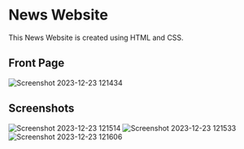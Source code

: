 # News Website
This News Website is created using HTML and CSS.
## Front Page
![Screenshot 2023-12-23 121434](https://github.com/Awesomeap2001/News-Website/assets/97866532/7b398b9e-2273-4bd8-8abd-ae51af6e1dc9)

## Screenshots
![Screenshot 2023-12-23 121514](https://github.com/Awesomeap2001/News-Website/assets/97866532/12afad07-8644-452d-9360-f85f7d01bd73)
![Screenshot 2023-12-23 121533](https://github.com/Awesomeap2001/News-Website/assets/97866532/f758b65c-6ca4-4132-b134-e50f5571bf3c)
![Screenshot 2023-12-23 121606](https://github.com/Awesomeap2001/News-Website/assets/97866532/566a1a54-7d55-4be6-844d-ca17ad69757a)
